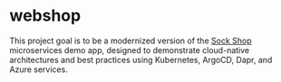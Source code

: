 # webshop
This project goal is to be a modernized version of the [Sock Shop](https://github.com/microservices-demo/microservices-demo) microservices demo app, designed to demonstrate cloud-native architectures and best practices using Kubernetes, ArgoCD, Dapr, and Azure services.
